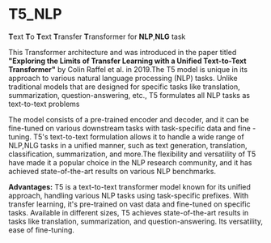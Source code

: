 # T5_NLP
**T**ext **T**o **T**ext **T**ransfer **T**ransformer for **NLP**,**NLG** task

This Transformer architecture and was introduced in the paper titled **"Exploring the Limits of Transfer Learning with a Unified Text-to-Text Transformer"** by Colin Raffel et al. in 2019.The T5 model is unique in its approach to various natural language processing (NLP) tasks. Unlike traditional models that are designed for specific tasks like translation, summarization, question-answering, etc., T5 formulates all NLP tasks as text-to-text problems

The model consists of a pre-trained encoder and decoder, and it can be fine-tuned on various downstream tasks with task-specific data and fine -tuning. T5's text-to-text formulation allows it to handle a wide range of NLP,NLG tasks in a unified manner, such as text generation, translation, classification, summarization, and more.The flexibility and versatility of T5 have made it a popular choice in the NLP research community, and it has achieved state-of-the-art results on various NLP benchmarks.

**Advantages:** T5 is a text-to-text transformer model known for its unified approach, handling various NLP tasks using task-specific prefixes. With transfer learning, it's pre-trained on vast data and fine-tuned on specific tasks. Available in different sizes, T5 achieves state-of-the-art results in tasks like translation, summarization, and question-answering. Its versatility, ease of fine-tuning.
